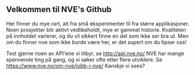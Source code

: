 ## Velkommen til NVE's Github

Her finner du mye rart, alt fra små eksperimenter til fra større applikasjoner.
Noen prosjekter blir aktivt vedlikeholdt, mye er gammel historie.
Kvaliteten på innholdet varierer, og du vil sikkert finne en del som ikke ser bra ut. 
Men om du finner noe som ikke burde være her, er det supert om du tipser oss!

Test gjerne noen av API'ene vi tilbyr, se http://api.nve.no/
NVE har mange spennende ting på gang, og vi søker ofte etter flere utviklere. Se https://www.nve.no/om-nve/jobb-i-nve/ 
Kanskje vi sees?
